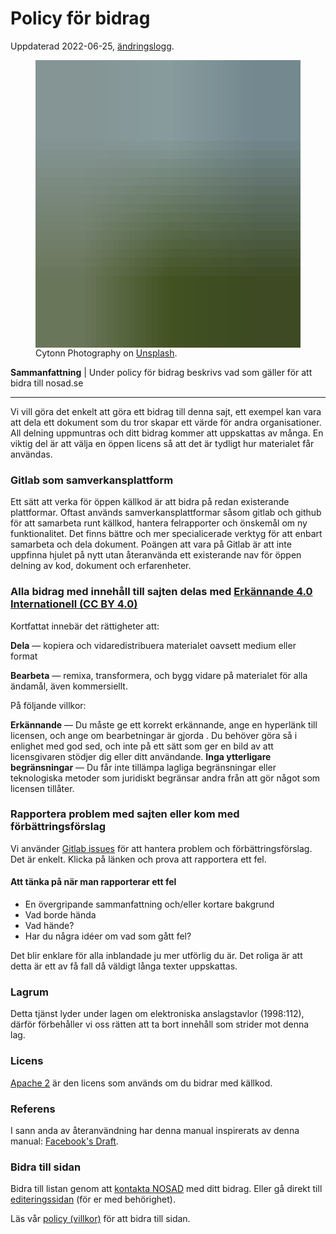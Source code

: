 # Policy för bidrag

Uppdaterad 2022-06-25, [ändringslogg](https://gitlab.com/open-data-knowledge-sharing/wiki/-/wikis/Policy/history).

<figure>
  <img width="640" height="460"
  class="blurry-load" src="data:image/gif;base64,R0lGODlhAwACAPIFAD1KI0JSIWp2WXOIj4WVlYicngAAAAAAACH5BAAAAAAALAAAAAADAAIAAAMESDUSkAA7" data-large="https://source.unsplash.com/photos/n95VMLxqM2I" alt="Handskakning för att visualisera överenskommelse.
/>
<figcaption>Mer kommunal och regional data via NSÖD. <small>Bild av Photo by <a href="https://unsplash.com/es/@cytonn_photography?utm_source=unsplash&utm_medium=referral&utm_content=creditCopyText">Cytonn Photography</a> on <a href="https://unsplash.com/s/photos/business-agreement?utm_source=unsplash&utm_medium=referral&utm_content=creditCopyText">Unsplash</a>.</small> </figcaption>
</figure>

**Sammanfattning** | Under policy för bidrag beskrivs vad som gäller för att bidra till nosad.se

<hr>

Vi vill göra det enkelt att göra ett bidrag till denna sajt, ett exempel kan vara att dela ett dokument som du tror skapar ett värde för andra organisationer. All delning uppmuntras och ditt bidrag kommer att uppskattas av många. En viktig del är att välja en öppen licens så att det är tydligt hur materialet får användas.

### Gitlab som samverkansplattform
Ett sätt att verka för öppen källkod är att bidra på redan existerande plattformar. Oftast används samverkansplattformar såsom gitlab och github för att samarbeta runt källkod, hantera felrapporter och önskemål om ny funktionalitet. Det finns bättre och mer specialicerade verktyg för att enbart samarbeta och dela dokument. Poängen att vara på Gitlab är att inte uppfinna hjulet på nytt utan återanvända ett existerande nav för öppen delning av kod, dokument och erfarenheter.

### Alla bidrag med innehåll till sajten delas med [Erkännande 4.0 Internationell (CC BY 4.0)](https://creativecommons.org/licenses/by/4.0/deed.sv)
Kortfattat innebär det rättigheter att:

**Dela** — kopiera och vidaredistribuera materialet oavsett medium eller format

**Bearbeta** — remixa, transformera, och bygg vidare på materialet
för alla ändamål, även kommersiellt. 

På följande villkor:


**Erkännande** — Du måste ge ett korrekt erkännande, ange en hyperlänk till licensen, och ange om bearbetningar är gjorda . Du behöver göra så i enlighet med god sed, och inte på ett sätt som ger en bild av att licensgivaren stödjer dig eller ditt användande.
**Inga ytterligare begränsningar** — Du får inte tillämpa lagliga begränsningar eller teknologiska metoder som juridiskt begränsar andra från att gör något som licensen tillåter.

### Rapportera problem med sajten eller kom med förbättringsförslag
Vi använder [Gitlab issues](https://gitlab.com/open-data-knowledge-sharing/wiki/-/issues) för att hantera problem och förbättringsförslag. Det är enkelt. Klicka på länken och prova att rapportera ett fel.

#### Att tänka på när man rapporterar ett fel
- En övergripande sammanfattning och/eller kortare bakgrund
- Vad borde hända 
- Vad hände?
- Har du några idéer om vad som gått fel?

Det blir enklare för alla inblandade ju mer utförlig du är. Det roliga är att detta är ett av få fall då väldigt långa texter uppskattas.

### Lagrum
Detta tjänst lyder under lagen om elektroniska anslagstavlor (1998:112), därför förbehåller vi oss rätten att ta bort innehåll som strider mot denna lag.

### Licens
[Apache 2](https://www.apache.org/licenses/LICENSE-2.0) är den licens som används om du bidrar med källkod. 

### Referens
I sann anda av återanvändning har denna manual inspirerats av denna manual: [Facebook's Draft](https://github.com/facebook/draft-js/blob/a9316a723f9e918afde44dea68b5f9f39b7d9b00/CONTRIBUTING.md).

### Bidra till sidan

Bidra till listan genom att [kontakta NOSAD](mailto:maria.dalhage@digg.se) med ditt bidrag. Eller gå direkt till [editeringssidan](https://gitlab.com/open-data-knowledge-sharing/wiki/-/wikis/Policy) (för er med behörighet).

Läs vår [policy (villkor)](https://nosad.se/Policy) för att bidra till sidan.